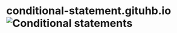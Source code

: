 # conditional-statement.gituhb.io![Conditional statements](https://github.com/akshay-Dhorajkar-14/conditional-statement.gituhb.io/assets/144660309/aa86229d-2c30-4e7c-afe1-51e26f0cd02b)
